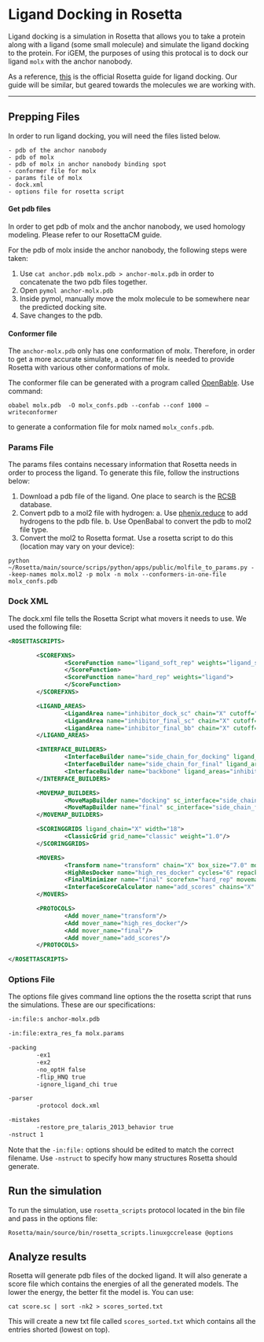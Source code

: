 # Ligand Docking in Rosetta

Ligand docking is a simulation in Rosetta that allows you to take a protein along with a ligand (some small molecule) and simulate the ligand docking to the protein. For iGEM, the purposes of using this protocal is to dock our ligand ``molx`` with the anchor nanobody.

As a reference, [this](https://www.rosettacommons.org/demos/latest/tutorials/ligand_docking/ligand_docking_tutorial) is the official Rosetta guide for ligand docking. Our guide will be similar, but geared towards the molecules we are working with.

---

## Prepping Files

In order to run ligand docking, you will need the files listed below.

    - pdb of the anchor nanobody
    - pdb of molx
    - pdb of molx in anchor nanobody binding spot
    - conformer file for molx
    - params file of molx
    - dock.xml
    - options file for rosetta script

#### Get pdb files

In order to get pdb of molx and the anchor nanobody, we used homology modeling. Please refer to our RosettaCM guide. 

For the pdb of molx inside the anchor nanobody, the following steps were taken:

1. Use ``cat anchor.pdb molx.pdb > anchor-molx.pdb`` in order to concatenate the two pdb files together.
2. Open ``pymol anchor-molx.pdb`` 
3. Inside pymol, manually move the molx molecule to be somewhere near the predicted docking site. 
4. Save changes to the pdb.

#### Conformer file

The ``anchor-molx.pdb`` only has one conformation of molx. Therefore, in order to get a more accurate simulate, a conformer file is needed to provide Rosetta with various other conformations of molx.

The conformer file can be generated with a program called [OpenBable](http://openbabel.org/wiki/Main_Page). Use command:

`obabel molx.pdb  -O molx_confs.pdb --confab --conf 1000 —writeconformer`

to generate a conformation file for molx named ``molx_confs.pdb``.

### Params File

The params files contains necessary information that Rosetta needs in order to process the ligand. To generate this file, follow the instructions below:

1. Download a pdb file of the ligand. One place to search is the [RCSB](http://www.rcsb.org/pdb/ligand/chemAdvSearch.do) database.
2. Convert pdb to a mol2 file with hydrogen:
    a. Use [phenix.reduce](https://www.phenix-online.org/documentation/reference/hydrogens.html) to add hydrogens to the pdb file.
    b. Use OpenBabal to convert the pdb to mol2 file type.
3. Convert the mol2 to Rosetta format. Use a rosetta script to do this (location may vary on your device):

``python ~/Rosetta/main/source/scrips/python/apps/public/molfile_to_params.py --keep-names molx.mol2 -p molx -n molx --conformers-in-one-file molx_confs.pdb``

### Dock XML

The dock.xml file tells the Rosetta Script what movers it needs to use. We used the following file:

```xml
<ROSETTASCRIPTS>

        <SCOREFXNS>
                <ScoreFunction name="ligand_soft_rep" weights="ligand_soft_rep">
                </ScoreFunction>
                <ScoreFunction name="hard_rep" weights="ligand">
                </ScoreFunction>
        </SCOREFXNS>

        <LIGAND_AREAS>
                <LigandArea name="inhibitor_dock_sc" chain="X" cutoff="6.0" add_nbr_radius="true" all_atom_mode="false"/>
                <LigandArea name="inhibitor_final_sc" chain="X" cutoff="6.0" add_nbr_radius="true" all_atom_mode="false"/>
                <LigandArea name="inhibitor_final_bb" chain="X" cutoff="7.0" add_nbr_radius="false" all_atom_mode="true" Calpha_restraints="0.3"/>
        </LIGAND_AREAS>

        <INTERFACE_BUILDERS>
                <InterfaceBuilder name="side_chain_for_docking" ligand_areas="inhibitor_dock_sc"/>
                <InterfaceBuilder name="side_chain_for_final" ligand_areas="inhibitor_final_sc"/>
                <InterfaceBuilder name="backbone" ligand_areas="inhibitor_final_bb" extension_window="3"/>
        </INTERFACE_BUILDERS>

        <MOVEMAP_BUILDERS>
                <MoveMapBuilder name="docking" sc_interface="side_chain_for_docking" minimize_water="false"/>
                <MoveMapBuilder name="final" sc_interface="side_chain_for_final" bb_interface="backbone" minimize_water="false"/>
        </MOVEMAP_BUILDERS>

        <SCORINGGRIDS ligand_chain="X" width="18">
                <ClassicGrid grid_name="classic" weight="1.0"/>
        </SCORINGGRIDS>

        <MOVERS>
                <Transform name="transform" chain="X" box_size="7.0" move_distance="0.2" angle="20" cycles="500" repeats="1" temperature="5"/>
                <HighResDocker name="high_res_docker" cycles="6" repack_every_Nth="3" scorefxn="ligand_soft_rep" movemap_builder="docking"/>
                <FinalMinimizer name="final" scorefxn="hard_rep" movemap_builder="final"/>
                <InterfaceScoreCalculator name="add_scores" chains="X" scorefxn="hard_rep" />
        </MOVERS>

        <PROTOCOLS>
                <Add mover_name="transform"/>
                <Add mover_name="high_res_docker"/>
                <Add mover_name="final"/>
                <Add mover_name="add_scores"/>
        </PROTOCOLS>

</ROSETTASCRIPTS>
```

### Options File

The options file gives command line options the the rosetta script that runs the simulations. These are our specifications:

```bash
-in:file:s anchor-molx.pdb

-in:file:extra_res_fa molx.params

-packing
        -ex1
        -ex2
        -no_optH false
        -flip_HNQ true
        -ignore_ligand_chi true

-parser
        -protocol dock.xml

-mistakes
        -restore_pre_talaris_2013_behavior true
-nstruct 1
```

Note that the ``-in:file:`` options should be edited to match the correct filename. Use ``-nstruct`` to specify how many structures Rosetta should generate. 

## Run the simulation

To run the simulation, use ``rosetta_scripts`` protocol located in the bin file and pass in the options file:

``Rosetta/main/source/bin/rosetta_scripts.linuxgccrelease @options``

## Analyze results

Rosetta will generate pdb files of the docked ligand. It will also generate a score file which contains the energies of all the generated models. The lower the energy, the better fit the model is. You can use:

``cat score.sc | sort -nk2 > scores_sorted.txt``

This will create a new txt file called ``scores_sorted.txt`` which contains all the entries shorted (lowest on top).

